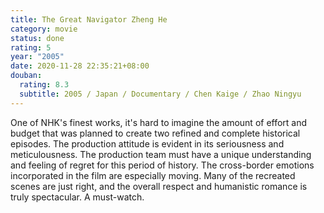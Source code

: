 ```yaml
---
title: The Great Navigator Zheng He
category: movie
status: done
rating: 5
year: "2005"
date: 2020-11-28 22:35:21+08:00
douban:
  rating: 8.3
  subtitle: 2005 / Japan / Documentary / Chen Kaige / Zhao Ningyu
---
```


One of NHK's finest works, it's hard to imagine the amount of effort and budget that was planned to create two refined and complete historical episodes. The production attitude is evident in its seriousness and meticulousness. The production team must have a unique understanding and feeling of regret for this period of history. The cross-border emotions incorporated in the film are especially moving. Many of the recreated scenes are just right, and the overall respect and humanistic romance is truly spectacular. A must-watch.
